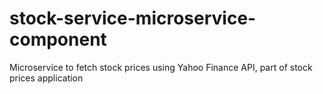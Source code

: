 # stock-service-microservice-component

Microservice to fetch stock prices using Yahoo Finance API, part of stock prices application
